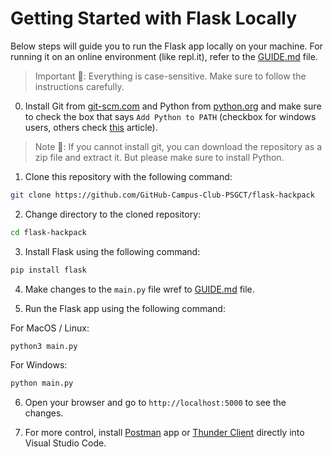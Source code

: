 # Getting Started with Flask Locally

Below steps will guide you to run the Flask app locally on your machine. For running it on an online environment (like repl.it), refer to the [GUIDE.md](GUIDE.md) file.

> Important 🚨: Everything is case-sensitive. Make sure to follow the instructions carefully.

0. Install Git from [git-scm.com](https://git-scm.com/downloads) and Python from [python.org](https://www.python.org/downloads/) and make sure to check the box that says `Add Python to PATH` (checkbox for windows users, others check [this](https://realpython.com/add-python-to-path/) article).

> Note 📢: If you cannot install git, you can download the repository as a zip file and extract it. But please make sure to install Python.

1. Clone this repository with the following command:

```bash
git clone https://github.com/GitHub-Campus-Club-PSGCT/flask-hackpack
```

2. Change directory to the cloned repository:

```bash
cd flask-hackpack
```

3. Install Flask using the following command:

```bash
pip install flask
```

4. Make changes to the `main.py` file wref to [GUIDE.md](GUIDE.md) file.

5. Run the Flask app using the following command:

For MacOS / Linux:
```bash
python3 main.py
```

For Windows:
```bash
python main.py
```

6. Open your browser and go to `http://localhost:5000` to see the changes.

7. For more control, install [Postman](https://learning.postman.com/docs/getting-started/overview/) app or [Thunder Client](https://www.freecodecamp.org/news/thunder-client-for-vscode/) directly into Visual Studio Code.

